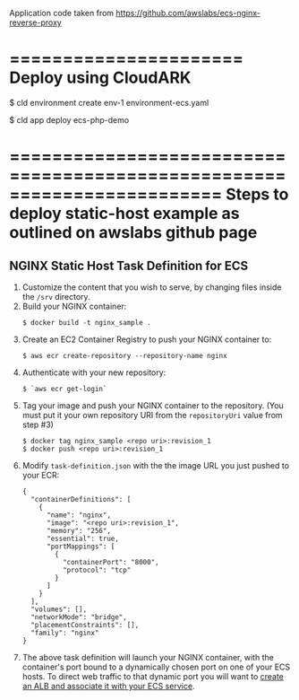 Application code taken from https://github.com/awslabs/ecs-nginx-reverse-proxy

======================
Deploy using CloudARK
======================

$ cld environment create env-1 environment-ecs.yaml

$ cld app deploy ecs-php-demo <env-id>




========================================================================
Steps to deploy static-host example as outlined on awslabs github page
========================================================================


## NGINX Static Host Task Definition for ECS

1. Customize the content that you wish to serve, by changing files inside the `/srv` directory.
2. Build your NGINX container:
   ```
   $ docker build -t nginx_sample .
   ```
3. Create an EC2 Container Registry to push your NGINX container to:
   ```
   $ aws ecr create-repository --repository-name nginx
   ```
4. Authenticate with your new repository:
   ```
   $ `aws ecr get-login`
   ```
5. Tag your image and push your NGINX container to the repository. (You must put it your own repository URI from the `repositoryUri` value from step #3)
   ```
   $ docker tag nginx_sample <repo uri>:revision_1
   $ docker push <repo uri>:revision_1
   ```
6. Modify `task-definition.json` with the the image URL you just pushed to your ECR:
   ```
   {
     "containerDefinitions": [
       {
         "name": "nginx",
         "image": "<repo uri>:revision_1",
         "memory": "256",
         "essential": true,
         "portMappings": [
           {
             "containerPort": "8000",
             "protocol": "tcp"
           }
         ]
       }
     ],
     "volumes": [],
     "networkMode": "bridge",
     "placementConstraints": [],
     "family": "nginx"
   }
   ```
7. The above task definition will launch your NGINX container, with the container's port bound to a dynamically chosen port on one of your ECS hosts. To direct web traffic to that dynamic port you will want to [create an ALB and associate it with your ECS service](http://docs.aws.amazon.com/AmazonECS/latest/developerguide/create-application-load-balancer.html).
